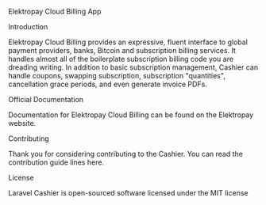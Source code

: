 Elektropay Cloud Billing App


Introduction

Elektropay Cloud Billing provides an expressive, fluent interface to global payment providers, banks, Bitcoin and subscription billing services. It handles almost all of the boilerplate subscription billing code you are dreading writing. In addition to basic subscription management, Cashier can handle coupons, swapping subscription, subscription "quantities", cancellation grace periods, and even generate invoice PDFs.

Official Documentation

Documentation for Elektropay Cloud Billing can be found on the Elektropay website.

Contributing

Thank you for considering contributing to the Cashier. You can read the contribution guide lines here.

License

Laravel Cashier is open-sourced software licensed under the MIT license
